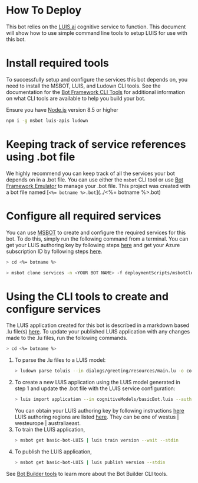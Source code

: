 # How To Deploy
This bot relies on the [LUIS.ai][1] cognitive service to function. This document will show how to use simple command line tools to setup LUIS for use with this bot.

# Install required tools
To successfully setup and configure the services this bot depends on, you need to install the MSBOT, LUIS, and Ludown CLI tools.  See the documentation for the [Bot Framework CLI Tools][5] for additional information on what CLI tools are available to help you build your bot.

Ensure you have [Node.js](https://nodejs.org/) version 8.5 or higher
```bash
npm i -g msbot luis-apis ludown
```

# Keeping track of service references using .bot file
We highly recommend you can keep track of all the services your bot depends on in a .bot file. You can use either the `msbot` CLI tool or use [Bot Framework Emulator][7] to manage your .bot file.  This project was created with a bot file named [`<%= botname %>.bot`](../<%= botname %>.bot)

# Configure all required services
You can use [MSBOT][5] to create and configure the required services for this bot. To do this, simply run the following command from a terminal.
You can get your LUIS authoring key by following steps [here][8] and get your Azure subscription ID by following steps [here][9].

```bash
> cd <%= botname %>

> msbot clone services -n <YOUR BOT NAME> -f deploymentScripts/msbotClone --luisAuthoringKey <LUIS-KEY> --subscriptionId <AZURE-SUBSCRIPTION-ID>
```

# Using the CLI tools to create and configure services
The LUIS application created for this bot is described in a markdown based .lu file(s) [here](../dialogs/greeting/resources/main.lu). To update your published LUIS application with any changes made to the .lu files,  run the following commands.

```bash
> cd <%= botname %>
```

1. To parse the .lu files to a LUIS model:
    ```bash
    > ludown parse toluis --in dialogs/greeting/resources/main.lu -o cognitiveModels/ --out basicBot.luis -n '<%= botname %>-LUIS' -d 'Bot Builder V4 Basic Bot.' --verbose
    ```
2. To create a new LUIS application using the LUIS model generated in step 1 and update the .bot file with the LUIS service configuration:
    ```bash
    > luis import application --in cognitiveModels/basicBot.luis --authoringKey <YOUR-LUIS-AUTHORING-KEY> --msbot --endpointRegion --region <LUIS-AUTHORING-REGION> | msbot connect luis --stdin
    ```
    You can obtain your LUIS authoring key by following instructions [here][8]
    LUIS authoring regions are listed [here][10]. They can be one of westus | westeurope | australiaeast.
3. To train the LUIS application,
    ```bash
    > msbot get basic-bot-LUIS | luis train version --wait --stdin
    ```
4. To publish the LUIS application,
    ```bash
    > msbot get basic-bot-LUIS | luis publish version --stdin
    ```

See [Bot Builder tools](https://github.com/microsoft/botbuilder-tools) to learn more about the Bot Builder CLI tools.

[1]: https://www.luis.ai
[2]: https://docs.microsoft.com/en-us/azure/bot-service/bot-service-concept-intelligence
[3]: https://portal.azure.com
[4]: https://azure.microsoft.com/en-us/get-started/
[5]: https://github.com/microsoft/botbuilder-tools
[6]: https://dev.botframework.com
[7]: https://www.github.com/microsoft/botframework-emulator
[8]: https://docs.microsoft.com/en-us/azure/cognitive-services/luis/luis-how-to-account-settings
[9]: https://blogs.msdn.microsoft.com/mschray/2016/03/18/getting-your-azure-subscription-guid-new-portal/
[10]: https://docs.microsoft.com/en-us/azure/cognitive-services/luis/luis-reference-regions#publishing-regions
